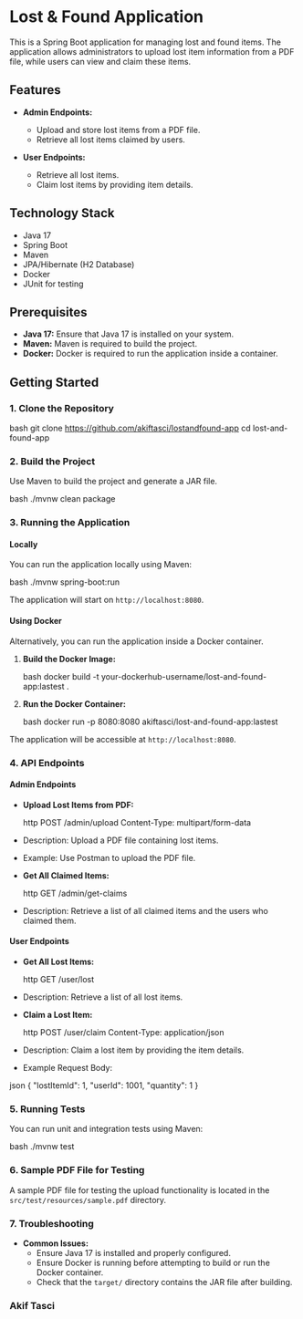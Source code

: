# Lost & Found Application

This is a Spring Boot application for managing lost and found items. The application allows administrators to upload lost item information from a PDF file, while users can view and claim these items.

## Features

- **Admin Endpoints:**
    - Upload and store lost items from a PDF file.
    - Retrieve all lost items claimed by users.

- **User Endpoints:**
    - Retrieve all lost items.
    - Claim lost items by providing item details.

## Technology Stack

- Java 17
- Spring Boot
- Maven
- JPA/Hibernate (H2 Database)
- Docker
- JUnit for testing

## Prerequisites

- **Java 17:** Ensure that Java 17 is installed on your system.
- **Maven:** Maven is required to build the project.
- **Docker:** Docker is required to run the application inside a container.

## Getting Started

### 1. Clone the Repository

bash
git clone https://github.com/akiftasci/lostandfound-app
cd lost-and-found-app


### 2. Build the Project

Use Maven to build the project and generate a JAR file.

bash
./mvnw clean package


### 3. Running the Application

#### Locally

You can run the application locally using Maven:

bash
./mvnw spring-boot:run


The application will start on `http://localhost:8080`.

#### Using Docker

Alternatively, you can run the application inside a Docker container.

1. **Build the Docker Image:**

   bash
   docker build -t your-dockerhub-username/lost-and-found-app:lastest .


2. **Run the Docker Container:**

   bash
   docker run -p 8080:8080 akiftasci/lost-and-found-app:lastest


The application will be accessible at `http://localhost:8080`.

### 4. API Endpoints

#### **Admin Endpoints**

- **Upload Lost Items from PDF:**

  http
  POST /admin/upload
  Content-Type: multipart/form-data


- Description: Upload a PDF file containing lost items.
- Example: Use Postman to upload the PDF file.

- **Get All Claimed Items:**

  http
  GET /admin/get-claims


- Description: Retrieve a list of all claimed items and the users who claimed them.

#### **User Endpoints**

- **Get All Lost Items:**

  http
  GET /user/lost


- Description: Retrieve a list of all lost items.

- **Claim a Lost Item:**

  http
  POST /user/claim
  Content-Type: application/json


- Description: Claim a lost item by providing the item details.
- Example Request Body:

json
{
"lostItemId": 1,
"userId": 1001,
"quantity": 1
}


### 5. Running Tests

You can run unit and integration tests using Maven:

bash
./mvnw test


### 6. Sample PDF File for Testing

A sample PDF file for testing the upload functionality is located in the `src/test/resources/sample.pdf` directory.

### 7. Troubleshooting

- **Common Issues:**
    - Ensure Java 17 is installed and properly configured.
    - Ensure Docker is running before attempting to build or run the Docker container.
    - Check that the `target/` directory contains the JAR file after building.



### Akif Tasci
